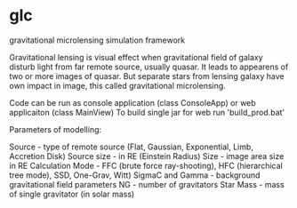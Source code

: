 # glc
gravitational microlensing simulation framework

Gravitational lensing is visual effect when gravitational field of galaxy disturb light from far remote source, usually quasar.
It leads to appearens of two or more images of quasar.
But separate stars from lensing galaxy have own impact in image, this called gravitational microlensing.

Code can be run as console application (class ConsoleApp) or web applicaiton (class MainView)
To build single jar for web run 'build_prod.bat'

Parameters of modelling:

Source - type of remote source (Flat, Gaussian, Exponential, Limb, Accretion Disk)
Source size - in RE (Einstein Radius)
Size - image area size in RE
Calculation Mode - FFC (brute force ray-shooting), HFC (hierarchical tree mode), SSD, One-Grav, Witt)
SigmaC and Gamma - background gravitational field parameters
NG - number of gravitators
Star Mass - mass of single gravitator (in solar mass)




